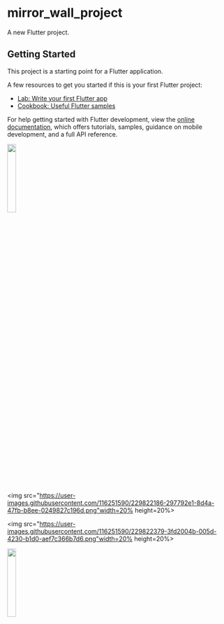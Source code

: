 # mirror_wall_project

A new Flutter project.

## Getting Started

This project is a starting point for a Flutter application.

A few resources to get you started if this is your first Flutter project:

- [Lab: Write your first Flutter app](https://docs.flutter.dev/get-started/codelab)
- [Cookbook: Useful Flutter samples](https://docs.flutter.dev/cookbook)

For help getting started with Flutter development, view the
[online documentation](https://docs.flutter.dev/), which offers tutorials,
samples, guidance on mobile development, and a full API reference.

<p>
<img src="https://user-images.githubusercontent.com/116251590/229821909-1455c28f-8cc7-48b5-aa10-16e5d9dc15ae.png" width=20% height=20%>

<img src="https://user-images.githubusercontent.com/116251590/229822186-297792e1-8d4a-47fb-b8ee-0249827c196d.png"width=20% height=20%>

<img src="https://user-images.githubusercontent.com/116251590/229822379-3fd2004b-005d-4230-b1d0-aef7c366b7d6.png"width=20% height=20%>

<img src="https://user-images.githubusercontent.com/116251590/229822642-9f7fbc7f-5ed3-4c22-be1a-a0c8d70e34e7.png" width=20% height=20%>
</p>



